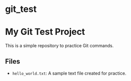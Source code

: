 # git_test

# My Git Test Project

This is a simple repository to practice Git commands.

## Files

- `hello_world.txt`: A sample text file created for practice.
